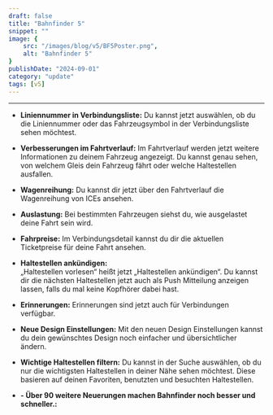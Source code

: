```yaml
---
draft: false
title: "Bahnfinder 5"
snippet: ""
image: {
	src: "/images/blog/v5/BF5Poster.png",
	alt: "Bahnfinder 5"
}
publishDate: "2024-09-01"
category: "update"
tags: [v5]
---
```


---
- **Liniennummer in Verbindungsliste:**
	Du kannst jetzt auswählen, ob du die Liniennummer oder das Fahrzeugsymbol in der Verbindungsliste sehen möchtest. 

- **Verbesserungen im Fahrtverlauf:**
	Im Fahrtverlauf werden jetzt weitere Informationen zu deinem Fahrzeug angezeigt. Du kannst genau sehen, von welchem Gleis dein Fahrzeug fährt oder welche Haltestellen ausfallen.

- **Wagenreihung:**
	Du kannst dir jetzt über den Fahrtverlauf die Wagenreihung von ICEs ansehen.

- **Auslastung:**
	Bei bestimmten Fahrzeugen siehst du, wie ausgelastet deine Fahrt sein wird.

- **Fahrpreise:**
	Im Verbindungsdetail kannst du dir die aktuellen Ticketpreise für deine Fahrt ansehen.
	
- **Haltestellen ankündigen:**	
	„Haltestellen vorlesen“ heißt jetzt „Haltestellen ankündigen“. Du kannst dir die nächsten Haltestellen jetzt auch als Push Mitteilung anzeigen lassen, falls du mal keine Kopfhörer dabei hast.
	
- **Erinnerungen:**
	Erinnerungen sind jetzt auch für Verbindungen verfügbar.

- **Neue Design Einstellungen:**
	Mit den neuen Design Einstellungen kannst du dein gewünschtes Design noch einfacher und übersichtlicher ändern. 	
		
- **Wichtige Haltestellen filtern:**
	Du kannst in der Suche auswählen, ob du nur die wichtigsten Haltestellen in deiner Nähe sehen möchtest. Diese basieren auf deinen Favoriten, benutzten und besuchten Haltestellen.
		
			
- **- Über 90 weitere Neuerungen machen Bahnfinder noch besser und schneller.:**	
				